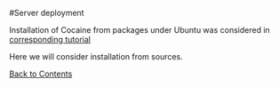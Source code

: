 #Server deployment

Installation of Cocaine from packages under Ubuntu was considered in [corresponding tutorial](tutorial_cocaine_install.md)

Here we will consider installation from sources.

[Back to Contents](contents.md)